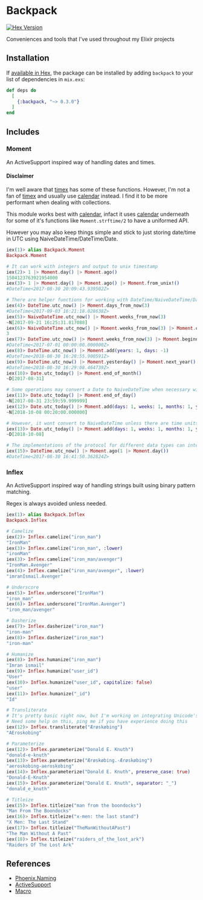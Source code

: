 # Backpack

[![Hex Version](https://img.shields.io/hexpm/v/backpack.svg)](https://hex.pm/packages/backpack)

Conveniences and tools that I've used throughout my Elixir projects

## Installation

If [available in Hex](https://hex.pm/docs/publish), the package can be installed
by adding `backpack` to your list of dependencies in `mix.exs`:

```elixir
def deps do
  [
    {:backpack, "~> 0.3.0"}
  ]
end
```

## Includes

### Moment

An ActiveSupport inspired way of handling dates and times.

#### Disclaimer

I'm well aware that [timex](https://github.com/bitwalker/timex) has some of these functions. However, I'm not a fan of [timex](https://github.com/bitwalker/timex) and usually use [calendar](https://github.com/lau/calendar) instead. I find it to be more performant when dealing with collections.

This module works best with [calendar](https://github.com/lau/calendar), infact it uses [calendar](https://github.com/lau/calendar) underneath for some of it's functions like `Moment.strftime/2` to have a uniformed API.

However you may also keep things simple and stick to just storing date/time in UTC using NaiveDateTime/DateTime/Date.

```elixir
iex(1)> alias Backpack.Moment
Backpack.Moment

# It can work with integers and output to unix timestamp
iex(2)> 1 |> Moment.day() |> Moment.ago()
1504123763921954000
iex(3)> 1 |> Moment.day() |> Moment.ago() |> Moment.from_unix!()
#DateTime<2017-08-30 20:09:43.939502Z>

# There are helper functions for working with DateTime/NaiveDateTime/Date
iex(4)> DateTime.utc_now() |> Moment.days_from_now(3)
#DateTime<2017-09-03 16:21:18.028638Z>
iex(5)> NaiveDateTime.utc_now() |> Moment.weeks_from_now(3)
~N[2017-09-21 16:25:31.817088]
iex(6)> NaiveDateTime.utc_now() |> Moment.weeks_from_now(3) |> Moment.quarter()
3
iex(7)> DateTime.utc_now() |> Moment.weeks_from_now(3) |> Moment.beginning_of_quarter()
#DateTime<2017-07-01 00:00:00.000000Z>
iex(8)> DateTime.utc_now() |> Moment.add(years: 1, days: -1)
#DateTime<2018-08-30 16:28:55.900591Z>
iex(9)> DateTime.utc_now() |> Moment.yesterday() |> Moment.next_year()
#DateTime<2018-08-30 16:29:08.464739Z>
iex(10)> Date.utc_today() |> Moment.end_of_month()
~D[2017-08-31]

# Some operations may convert a Date to NaiveDateTime when necessary with Time starting from 00:00:00.00000
iex(11)> Date.utc_today() |> Moment.end_of_day()
~N[2017-08-31 23:59:59.999999]
iex(12)> Date.utc_today() |> Moment.add(days: 1, weeks: 1, months: 1, years: 1, minutes: 20)
~N[2018-10-08 00:20:00.000000]

# However, it wont convert to NaiveDateTime unless there are time units
iex(13)> Date.utc_today() |> Moment.add(days: 1, weeks: 1, months: 1, years: 1)
~D[2018-10-08]

# The implementations of the protocol for different data types can interoperate
iex(15)> DateTime.utc_now() |> Moment.ago(1 |> Moment.day())
#DateTime<2017-08-30 16:41:50.362824Z>
```

### Inflex

An ActiveSupport inspired way of handling strings built using binary pattern matching.

Regex is always avoided unless needed.

```elixir
iex(1)> alias Backpack.Inflex
Backpack.Inflex

# Camelize
iex(2)> Inflex.camelize("iron_man")
"IronMan"
iex(3)> Inflex.camelize("iron_man", :lower)
"ironMan"
iex(3)> Inflex.camelize("iron_man/avenger")
"IronMan.Avenger"
iex(4)> Inflex.camelize("iron_man/avenger", :lower)
"imranIsmail.Avenger"

# Underscore
iex(5)> Inflex.underscore("IronMan")
"iron_man"
iex(6)> Inflex.underscore("IronMan.Avenger")
"iron_man/avenger"

# Dasherize
iex(7)> Inflex.dasherize("iron_man")
"iron-man"
iex(8)> Inflex.dasherize("iron_man")
"iron-man"

# Humanize
iex(8)> Inflex.humanize("iron_man")
"Imran ismail"
iex(9)> Inflex.humanize("user_id")
"User"
iex(10)> Inflex.humanize("user_id", capitalize: false)
"user"
iex(11)> Inflex.humanize("_id")
"Id"

# Transliterate
# It's pretty basic right now, but I'm working on integrating Unicode's CLDR
# Need some help on this, ping me if you have experience doing this
iex(12)> Inflex.transliterate("Ærøskøbing")
"AEroskobing"

# Parameterize
iex(12)> Inflex.parameterize("Donald E. Knuth")
"donald-e-knuth"
iex(13)> Inflex.parameterize("Ærøskøbing.-Ærøskøbing")
"aeroskobing-aeroskobing"
iex(14)> Inflex.parameterize("Donald E. Knuth", preserve_case: true)
"Donald-E-Knuth"
iex(15)> Inflex.parameterize("Donald E. Knuth", separator: "_")
"donald_e_knuth"

# Titleize
iex(15)> Inflex.titleize("man from the boondocks")
"Man From The Boondocks"
iex(16)> Inflex.titleize("x-men: the last stand")
"X Men: The Last Stand"
iex(17)> Inflex.titleize("TheManWithoutAPast")
"The Man Without A Past"
iex(18)> Inflex.titleize("raiders_of_the_lost_ark")
"Raiders Of The Lost Ark"
```

## References
- [Phoenix.Naming](https://hexdocs.pm/phoenix/Phoenix.Naming.html)
- [ActiveSupport](https://github.com/wycats/rails-api/blob/master/vendor/rails/activesupport/lib/active_support/)
- [Macro](https://hexdocs.pm/elixir/Macro.html)
